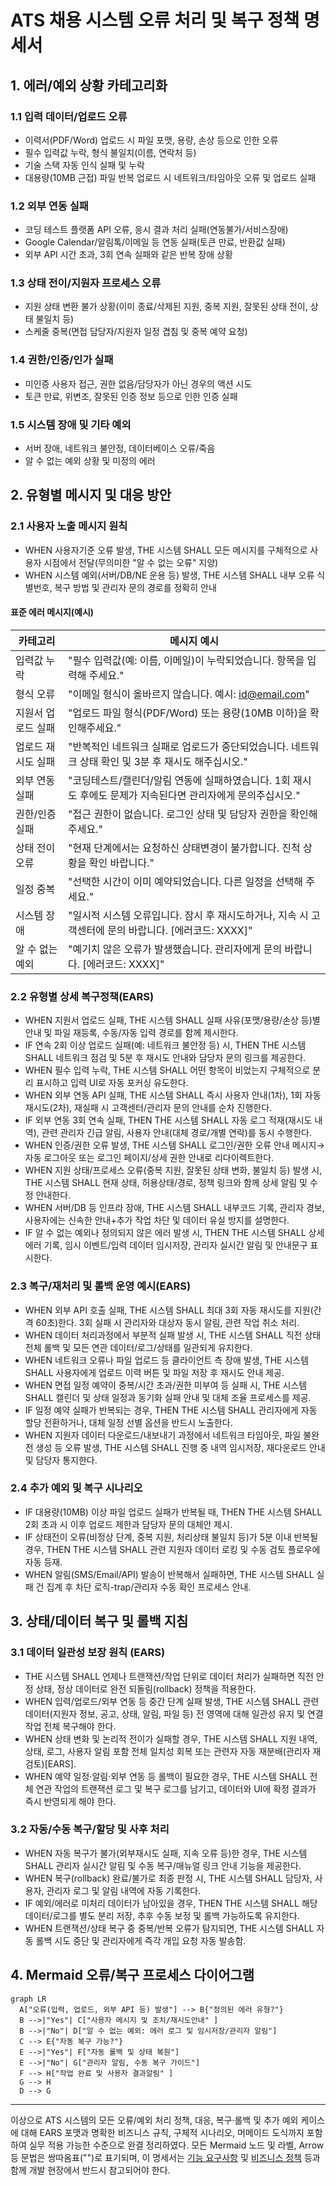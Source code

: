 # ATS 채용 시스템 오류 처리 및 복구 정책 명세서

## 1. 에러/예외 상황 카테고리화

### 1.1 입력 데이터/업로드 오류
- 이력서(PDF/Word) 업로드 시 파일 포맷, 용량, 손상 등으로 인한 오류
- 필수 입력값 누락, 형식 불일치(이름, 연락처 등)
- 기술 스택 자동 인식 실패 및 누락
- 대용량(10MB 근접) 파일 반복 업로드 시 네트워크/타임아웃 오류 및 업로드 실패

### 1.2 외부 연동 실패
- 코딩 테스트 플랫폼 API 오류, 응시 결과 처리 실패(연동불가/서비스장애)
- Google Calendar/알림톡/이메일 등 연동 실패(토큰 만료, 반환값 실패)
- 외부 API 시간 초과, 3회 연속 실패와 같은 반복 장애 상황

### 1.3 상태 전이/지원자 프로세스 오류
- 지원 상태 변환 불가 상황(이미 종료/삭제된 지원, 중복 지원, 잘못된 상태 전이, 상태 불일치 등)
- 스케줄 중복(면접 담당자/지원자 일정 겹침 및 중복 예약 요청)

### 1.4 권한/인증/인가 실패
- 미인증 사용자 접근, 권한 없음/담당자가 아닌 경우의 액션 시도
- 토큰 만료, 위변조, 잘못된 인증 정보 등으로 인한 인증 실패

### 1.5 시스템 장애 및 기타 예외
- 서버 장애, 네트워크 불안정, 데이터베이스 오류/죽음
- 알 수 없는 예외 상황 및 미정의 에러


## 2. 유형별 메시지 및 대응 방안

### 2.1 사용자 노출 메시지 원칙
- WHEN 사용자기준 오류 발생, THE 시스템 SHALL 모든 메시지를 구체적으로 사용자 시점에서 전달(무의미한 "알 수 없는 오류" 지양)
- WHEN 시스템 예외(서버/DB/NE 운용 등) 발생, THE 시스템 SHALL 내부 오류 식별번호, 복구 방법 및 관리자 문의 경로를 정확히 안내

#### 표준 에러 메시지(예시)
| 카테고리 | 메시지 예시 |
|---|---|
| 입력값 누락 | "필수 입력값(예: 이름, 이메일)이 누락되었습니다. 항목을 입력해 주세요." |
| 형식 오류 | "이메일 형식이 올바르지 않습니다. 예시: id@email.com" |
| 지원서 업로드 실패 | "업로드 파일 형식(PDF/Word) 또는 용량(10MB 이하)을 확인해주세요." |
| 업로드 재시도 실패 | "반복적인 네트워크 실패로 업로드가 중단되었습니다. 네트워크 상태 확인 및 3분 후 재시도 해주십시오." |
| 외부 연동 실패 | "코딩테스트/캘린더/알림 연동에 실패하였습니다. 1회 재시도 후에도 문제가 지속된다면 관리자에게 문의주십시오." |
| 권한/인증 실패 | "접근 권한이 없습니다. 로그인 상태 및 담당자 권한을 확인해주세요." |
| 상태 전이 오류 | "현재 단계에서는 요청하신 상태변경이 불가합니다. 진척 상황을 확인 바랍니다." |
| 일정 중복 | "선택한 시간이 이미 예약되었습니다. 다른 일정을 선택해 주세요." |
| 시스템 장애 | "일시적 시스템 오류입니다. 잠시 후 재시도하거나, 지속 시 고객센터에 문의 바랍니다. [에러코드: XXXX]" |
| 알 수 없는 예외 | "예기치 않은 오류가 발생했습니다. 관리자에게 문의 바랍니다. [에러코드: XXXX]" |

### 2.2 유형별 상세 복구정책(EARS)
- WHEN 지원서 업로드 실패, THE 시스템 SHALL 실패 사유(포맷/용량/손상 등)별 안내 및 파일 재등록, 수동/자동 입력 경로를 함께 제시한다.
- IF 연속 2회 이상 업로드 실패(예: 네트워크 불안정 등) 시, THEN THE 시스템 SHALL 네트워크 점검 및 5분 후 재시도 안내와 담당자 문의 링크를 제공한다.
- WHEN 필수 입력 누락, THE 시스템 SHALL 어떤 항목이 비었는지 구체적으로 분리 표시하고 입력 UI로 자동 포커싱 유도한다.
- WHEN 외부 연동 API 실패, THE 시스템 SHALL 즉시 사용자 안내(1차), 1회 자동 재시도(2차), 재실패 시 고객센터/관리자 문의 안내를 순차 진행한다.
- IF 외부 연동 3회 연속 실패, THEN THE 시스템 SHALL 자동 로그 적재(재시도 내역), 관련 관리자 긴급 알림, 사용자 안내(대체 경로/개별 연락)를 동시 수행한다.
- WHEN 인증/권한 오류 발생, THE 시스템 SHALL 로그인/권한 오류 안내 메시지→자동 로그아웃 또는 로그인 페이지/상세 권한 안내로 리다이렉트한다.
- WHEN 지원 상태/프로세스 오류(중복 지원, 잘못된 상태 변화, 불일치 등) 발생 시, THE 시스템 SHALL 현재 상태, 허용상태/경로, 정책 링크와 함께 상세 알림 및 수정 안내한다.
- WHEN 서버/DB 등 인프라 장애, THE 시스템 SHALL 내부코드 기록, 관리자 경보, 사용자에는 신속한 안내+추가 작업 차단 및 데이터 유실 방지를 설명한다.
- IF 알 수 없는 예외나 정의되지 않은 에러 발생 시, THEN THE 시스템 SHALL 상세 에러 기록, 임시 이벤트/입력 데이터 임시저장, 관리자 실시간 알림 및 안내문구 표시한다.

### 2.3 복구/재처리 및 롤백 운영 예시(EARS)
- WHEN 외부 API 호출 실패, THE 시스템 SHALL 최대 3회 자동 재시도를 지원(간격 60초)한다. 3회 실패 시 관리자와 대상자 동시 알림, 관련 작업 취소 처리.
- WHEN 데이터 처리과정에서 부분적 실패 발생 시, THE 시스템 SHALL 직전 상태 전체 롤백 및 모든 연관 데이터/로그/상태를 일관되게 유지한다.
- WHEN 네트워크 오류나 파일 업로드 등 클라이언트 측 장애 발생, THE 시스템 SHALL 사용자에게 업로드 이력 버튼 및 파일 저장 후 재시도 안내 제공.
- WHEN 면접 일정 예약이 중복/시간 초과/권한 미부여 등 실패 시, THE 시스템 SHALL 캘린더 및 상태 일정과 동기화 실패 안내 및 대체 조율 프로세스를 제공.
- IF 일정 예약 실패가 반복되는 경우, THEN THE 시스템 SHALL 관리자에게 자동 할당 전환하거나, 대체 일정 선별 옵션을 반드시 노출한다.
- WHEN 지원자 데이터 다운로드/내보내기 과정에서 네트워크 타임아웃, 파일 불완전 생성 등 오류 발생, THE 시스템 SHALL 진행 중 내역 임시저장, 재다운로드 안내 및 담당자 통지한다.

### 2.4 추가 예외 및 복구 시나리오
- IF 대용량(10MB) 이상 파일 업로드 실패가 반복될 때, THEN THE 시스템 SHALL 2회 초과 시 이후 업로드 제한과 담당자 문의 대체안 제시.
- IF 상태전이 오류(비정상 단계, 중복 지원, 처리상태 불일치 등)가 5분 이내 반복될 경우, THEN THE 시스템 SHALL 관련 지원자 데이터 로킹 및 수동 검토 플로우에 자동 등재.
- WHEN 알림(SMS/Email/API) 발송이 반복해서 실패하면, THE 시스템 SHALL 실패 건 집계 후 차단 로직-trap/관리자 수동 확인 프로세스 안내.


## 3. 상태/데이터 복구 및 롤백 지침

### 3.1 데이터 일관성 보장 원칙 (EARS)
- THE 시스템 SHALL 언제나 트랜잭션/작업 단위로 데이터 처리가 실패하면 직전 안정 상태, 정상 데이터로 완전 되돌림(rollback) 정책을 적용한다.
- WHEN 입력/업로드/외부 연동 등 중간 단계 실패 발생, THE 시스템 SHALL 관련 데이터(지원자 정보, 공고, 상태, 알림, 파일 등) 전 영역에 대해 일관성 유지 및 연결 작업 전체 복구해야 한다.
- WHEN 상태 변화 및 논리적 전이가 실패할 경우, THE 시스템 SHALL 지원 내역, 상태, 로그, 사용자 알림 포함 전체 일치성 회복 또는 관련자 자동 재분배(관리자 재검토)[EARS].
- WHEN 예약 일정·알림·외부 연동 등 롤백이 필요한 경우, THE 시스템 SHALL 전체 연관 작업의 트랜잭션 로그 및 복구 로그를 남기고, 데이터와 UI에 확정 결과가 즉시 반영되게 해야 한다.

### 3.2 자동/수동 복구/할당 및 사후 처리
- WHEN 자동 복구가 불가(외부재시도 실패, 지속 오류 등)한 경우, THE 시스템 SHALL 관리자 실시간 알림 및 수동 복구/매뉴얼 링크 안내 기능을 제공한다.
- WHEN 복구(rollback) 완료/불가로 최종 판정 시, THE 시스템 SHALL 담당자, 사용자, 관리자 로그 및 알림 내역에 자동 기록한다.
- IF 예외/에러로 미처리 데이터가 남아있을 경우, THEN THE 시스템 SHALL 해당 데이터/로그를 별도 분리 저장, 추후 수동 보정 및 롤백 가능하도록 유지한다.
- WHEN 트랜잭션/상태 복구 중 중복/반복 오류가 탐지되면, THE 시스템 SHALL 자동 롤백 시도 중단 및 관리자에게 즉각 개입 요청 자동 발송함.

## 4. Mermaid 오류/복구 프로세스 다이어그램

```mermaid
graph LR
  A["오류(입력, 업로드, 외부 API 등) 발생"] --> B{"정의된 에러 유형?"}
  B -->|"Yes"| C["사용자 메시지 및 조치/재시도안내" ]
  B -->|"No"| D["알 수 없는 예외: 에러 로그 및 임시저장/관리자 알림"]
  C --> E{"자동 복구 가능?"}
  E -->|"Yes"| F["자동 롤백 및 상태 복원"]
  E -->|"No"| G["관리자 알림, 수동 복구 가이드"]
  F --> H["작업 완료 및 사용자 결과알림" ]
  G --> H
  D --> G
```

---

이상으로 ATS 시스템의 모든 오류/예외 처리 정책, 대응, 복구·롤백 및 추가 예외 케이스에 대해 EARS 포맷과 명확한 비즈니스 규칙, 구체적 시나리오, 머메이드 도식까지 포함하여 실무 적용 가능한 수준으로 완결 정리하였다. 모든 Mermaid 노드 및 라벨, Arrow 등 문법은 쌍따옴표("")로 표기되며, 이 명세서는 [기능 요구사항](./03-functional-requirements.md) 및 [비즈니스 정책](./05-business-rules-and-policies.md) 등과 함께 개발 현장에서 반드시 참고되어야 한다.